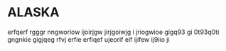 # ALASKA
erfqerf rgggr nngworiow ijoirjgw  jirjgoiwjg i jriogwioe gigq93 gi 0t93q0ti  gngnkie gigjqeg 
rfvj erfie erfiqef ujeorif eif ijifew ij9iio ji 
